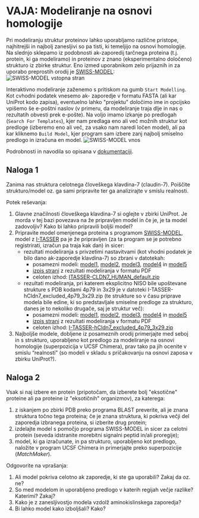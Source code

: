 # VAJA: Modeliranje na osnovi homologije

Pri modeliranju struktur proteinov lahko uporabljamo različne pristope, najhitrejši in najbolj zanesljivi so pa tisti, ki temeljijo na osnovi homologije. Na slednjo sklepamo iz podobnosti ak-zaporedij tarčnega proteina (t.j. protein, ki ga modeliramo) in proteinov z znano (eksperimentalno določeno) strukturo iz zbirke struktur. Eno izmed uporabnikom zelo prijaznih in za uporabo preprostih orodij je [SWISS-MODEL](https://swissmodel.expasy.org/):
![SWISS-MODEL vstopna stran](slike/modeliranje-swissmodel1.png)

Interaktivno modeliranje zaženemo s pritiskom na gumb `Start Modelling`. Kot cvhodni podatek vnesemo ak- zaporedje v formatu FASTA (ali kar UniProt kodo zapisa), eventuelno lahko "projektu" določimo ime in opcijsko vpišemo še e-poštni naslov (v primeru, da modeliranje traja dlje in nas o rezultatih obvesti prek e-pošte). Na voljo imamo izkanje po predlogah (`Search For Templates`), kjer nam predlaga eno ali več možnih struktur kot predloge (izberemo eno ali več, za vsako nam naredi ločen model), ali pa kar kliknemo `Build Model`, kjer program sam izbere zanj najbolj smiselno predlogo in izračuna en model.
![SWISS-MODEL vnos](slike/modeliranje-swissmodel2.png)

Podrobnosti in navodila so opisana v [dokumentaciji](https://swissmodel.expasy.org/docs/help).


## Naloga 1
Zanima nas struktura celotnega človeškega klavdina-7 (claudin-7). Poiščite strukturo/model oz. ga sami pripravite ter ga analizirajte v smislu realnosti.

Potek reševanja:
1. Glavne značilnosti človeškega klavdina-7 si oglejte v zbirki UniProt. Je morda v tej bazi povezava na že pripravljen model in če je, je ta model zadovoljiv? Kako bi lahko pripravili boljši model?
2. Pripravite model omenjenega proteina s programom [SWISS-MODEL](http://swissmodel.expasy.org/), model z [I-TASSER](http://zhanglab.ccmb.med.umich.edu/I-TASSER/) pa je že pripravljen (za ta program se je potrebno registrirati, izračun pa traja kak dan) in sicer:
   * rezultati modeliranja s privzetimi nastavitvami (kot vhodni podatek je bilo dano ak-zaporedje klavdina-7) so zbrani v datotekah:
      * posamezni modeli: [model1](https://github.com/mpavsic/biokeminfo/blob/main/biokeminfo/vaje/izhod/ITASSER-CLDN7_HUMAN_default-model1.pdb), [model2](https://github.com/mpavsic/biokeminfo/blob/main/biokeminfo/vaje/izhod/ITASSER-CLDN7_HUMAN_default-model2.pdb), [model3](https://github.com/mpavsic/biokeminfo/blob/main/biokeminfo/vaje/izhod/ITASSER-CLDN7_HUMAN_default-model3.pdb), [model4](https://github.com/mpavsic/biokeminfo/blob/main/biokeminfo/vaje/izhod/ITASSER-CLDN7_HUMAN_default-model4.pdb) in [model5](https://github.com/mpavsic/biokeminfo/blob/main/biokeminfo/vaje/izhod/ITASSER-CLDN7_HUMAN_default-model5.pdb)
      * [izpis strani](https://github.com/mpavsic/biokeminfo/blob/main/biokeminfo/vaje/izhod/ITASSER-CLDN7_HUMAN_default-log.pdf) z rezultati modeliranja v formatu PDF
      * celoten izhod: [ITASSER-CLDN7_HUMAN_default.zip](https://github.com/mpavsic/biokeminfo/blob/main/biokeminfo/vaje/izhod/ITASSER-CLDN7_HUMAN_default.zip)
   * rezultati modeliranja, pri katerem eksplicitno NISO bile upoštevane strukture s PDB kodami 4p79 in 3x29 je v datoteki I-TASSER-hCldn7_excluded_4p79_3x29.zip (te strukture so v času priprave modela bile edine, ki so predstavljale smiselne predloge za strukturo, danes je to nekoliko drugače, saj je struktur več):
      * posamezni modeli: [model1](https://github.com/mpavsic/biokeminfo/blob/main/biokeminfo/vaje/izhod/I-TASSER-hCldn7_excluded_4p79_3x29-model1.pdb), [model2](https://github.com/mpavsic/biokeminfo/blob/main/biokeminfo/vaje/izhod/I-TASSER-hCldn7_excluded_4p79_3x29-model2.pdb), [model3](https://github.com/mpavsic/biokeminfo/blob/main/biokeminfo/vaje/izhod/I-TASSER-hCldn7_excluded_4p79_3x29-model3.pdb), [model4](https://github.com/mpavsic/biokeminfo/blob/main/biokeminfo/vaje/izhod/I-TASSER-hCldn7_excluded_4p79_3x29-model4.pdb) in [model5](https://github.com/mpavsic/biokeminfo/blob/main/biokeminfo/vaje/izhod/I-TASSER-hCldn7_excluded_4p79_3x29-model5.pdb)
      * [izpis strani](https://github.com/mpavsic/biokeminfo/blob/main/biokeminfo/vaje/izhod/I-TASSER-hCldn7_excluded_4p79_3x29.pdf) z rezultati modeliranja v formatu PDF
      * celoten izhod: [I-TASSER-hCldn7_excluded_4p79_3x29.zip](https://github.com/mpavsic/biokeminfo/blob/main/biokeminfo/vaje/izhod/I-TASSER-hCldn7_excluded_4p79_3x29.zip)
3. Najboljše modele, dobljene iz posameznih orodij primerjajte med seboj in s strukturo, uporabljeno kot predlogo za modeliranje na osnovi homologije (superpozicija v UCSF Chimera), prav tako pa jih ocenite v smislu “realnosti” (so modeli v skladu s pričakovanju na osnovi zaposa v zbirku UniProt?).

## Naloga 2
Vsak si naj izbere en protein (pripotočam, da izberete bolj "eksotične" proteine ali pa proteine iz "eksotičnih" organizmov), za katerega:
1. z iskanjem po zbirki PDB preko programa BLAST preverite, ali je znana struktura točno tega proteina; če je znana struktura, ki pokriva večji del zaporedja izbranega proteina, si izberite drug protein;
2. izdelajte model s pomočjo programa SWISS-MODEL in sicer za celotni protein (seveda idstranite morebitni signalni peptid in/ali proregije);
3. model, ki ga izračunate, in pa strukturo, uporabljeno kot predlogo, naložite v program UCSF Chimera in primerjajte preko superpozicije (*MatchMaker*).

Odgovorite na vprašanja:
1. Ali model pokriva celotno ak zaporedje, ki ste ga uporabili? Zakaj da oz. ne?
2. So med modelom in uporabljeno predlogo v katerih regijah večje razlike? Katerimi? Zakaj?
3. Kako je z zanesljivostjo modela vzdolž aminokislinskega zaporedja?
4. Bi lahko model kako izboljšali? Kako?
